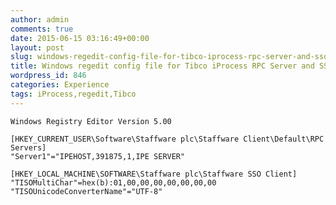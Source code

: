 ```yaml
---
author: admin
comments: true
date: 2015-06-15 03:16:49+00:00
layout: post
slug: windows-regedit-config-file-for-tibco-iprocess-rpc-server-and-sso-client
title: Windows regedit config file for Tibco iProcess RPC Server and SSO Client
wordpress_id: 846
categories: Experience
tags: iProcess,regedit,Tibco
---
```



    Windows Registry Editor Version 5.00
    
    [HKEY_CURRENT_USER\Software\Staffware plc\Staffware Client\Default\RPC Servers]
    "Server1"="IPEHOST,391875,1,IPE SERVER"
    
    [HKEY_LOCAL_MACHINE\SOFTWARE\Staffware plc\Staffware SSO Client]
    "TISOMultiChar"=hex(b):01,00,00,00,00,00,00,00
    "TISOUnicodeConverterName"="UTF-8"

